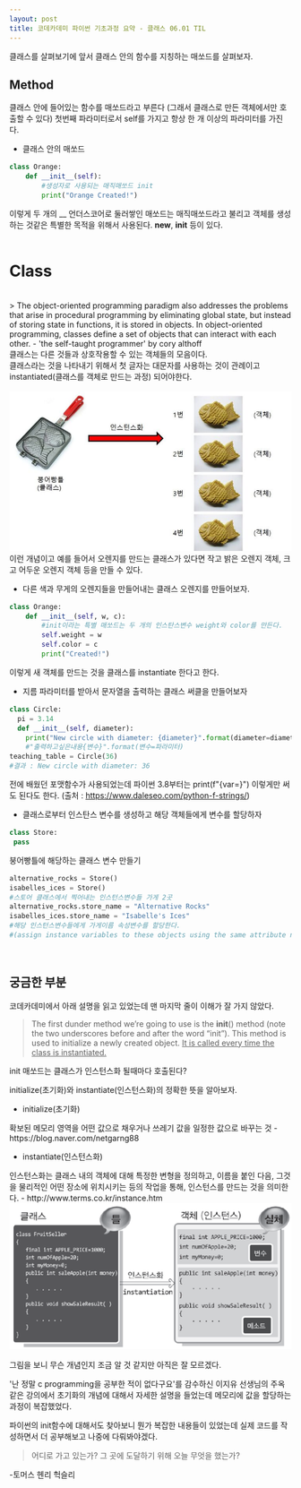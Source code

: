 ```yaml
---
layout: post
title: 코데카데미 파이썬 기초과정 요약 - 클래스 06.01 TIL
---
```


클래스를 살펴보기에 앞서 클래스 안의 함수를 지칭하는 매쏘드를 살펴보자.

## Method  
<div class="message">
클래스 안에 들어있는 함수를 매쏘드라고 부른다 (그래서 클래스로 만든 객체에서만 호출할 수 있다) 
첫번째 파라미터로서 self를 가지고 항상 한 개 이상의 파라미터를 가진다.
</div>      

* 클래스 안의 매쏘드

```python
class Orange:
    def __init__(self):
        #생성자로 사용되는 매직매쏘드 init
        print("Orange Created!")
```    

이렇게 두 개의 __ 언더스코어로 둘러쌓인 매쏘드는 매직매쏘드라고 불리고 객체를 생성하는 것같은 특별한 목적을 위해서 사용된다. __new__, __init__ 등이 있다.      
<br>
# Class
<br>
> The object-oriented programming paradigm also addresses the problems that arise in procedural programming by eliminating global state, but instead of storing state in functions, it is stored in objects. In object-oriented programming, classes define a set of objects that can interact with each other. - 'the self-taught programmer' by cory althoff    
<div class="message">
클래스는 다른 것들과 상호작용할 수 있는 객체들의 모음이다.<br>
클래스라는 것을 나타내기 위해서 첫 글자는 대문자를 사용하는 것이 관례이고 instantiated(클래스를 객체로 만드는 과정) 되어야한다. 
</div>  

<br>
<img src = "../public/img/instantiate1.jpeg">    
<br>
이런 개념이고 예를 들어서 오렌지를 만드는 클래스가 있다면 작고 밝은 오렌지 객체, 크고 어두운 오렌지 객체 등을 만들 수 있다. 

* 다른 색과 무게의 오렌지들을 만들어내는 클래스 오렌지를 만들어보자.    

```python
class Orange:
    def __init__(self, w, c):
        #init이라는 특별 매쏘드는 두 개의 인스탄스변수 weight와 color를 만든다.
        self.weight = w
        self.color = c
        print("Created!")
```    

이렇게 새 객체를 만드는 것을 클래스를 instantiate 한다고 한다.
<br>
* 지름 파라미터를 받아서 문자열을 출력하는 클래스 써클을 만들어보자

```python
class Circle:
  pi = 3.14
  def __init__(self, diameter):
    print("New circle with diameter: {diameter}".format(diameter=diameter))
    #"출력하고싶은내용{변수}".format(변수=파라미터)
teaching_table = Circle(36)
#결과 : New circle with diameter: 36
```  
전에 배웠던 포맷함수가 사용되었는데 파이썬 3.8부터는 print(f"{var=}") 이렇게만 써도 된다도 한다. 
(출처 : https://www.daleseo.com/python-f-strings/) 

* 클래스로부터 인스탄스 변수를 생성하고 해당 객체들에게 변수를 할당하자

```python
class Store:
 pass
```
붕어빵틀에 해당하는 클래스 변수 만들기  

```python
alternative_rocks = Store() 
isabelles_ices = Store()
#스토어 클래스에서 찍어내는 인스턴스변수들 가게 2곳
alternative_rocks.store_name = "Alternative Rocks" 
isabelles_ices.store_name = "Isabelle's Ices"
#해당 인스턴스변수들에게 가게이름 속성변수를 할당한다. 
#(assign instance variables to these objects using the same attribute notation that was used for accessing class variables.)
```
<br>


## 궁금한 부분

코데카데미에서 아래 설명을 읽고 있었는데 맨 마지막 줄이 이해가 잘 가지 않았다.

>The first dunder method we’re going to use is the __init__() method (note the two underscores before and after the word “init”). This method is used to initialize a newly created object. <u>It is called every time the class is instantiated.</u> 


init 매쏘드는 클래스가 인스턴스화 될때마다 호출된다?

initialize(초기화)와 instantiate(인스턴스화)의 정확한 뜻을 알아보자.


* initialize(초기화)

<div class="message">
확보된 메모리 영역을 어떤 값으로 채우거나 쓰레기 값을 일정한 값으로 바꾸는 것 - https://blog.naver.com/netgarng88
</div>


* instantiate(인스턴스화)

<div class="message">
인스턴스화는 클래스 내의 객체에 대해 특정한 변형을 정의하고, 이름을 붙인 다음, 그것을 물리적인 어떤 장소에 위치시키는 등의 작업을 통해, 인스턴스를 만드는 것을 의미한다. - http://www.terms.co.kr/instance.htm
</div>


<img src = "../public/img/instantiate2.png">



그림을 보니 무슨 개념인지 조금 알 것 같지만 아직은 잘 모르겠다.

'난 정말 c programming을 공부한 적이 없다구요'를 감수하신 이지유 선생님의 주옥같은 강의에서 초기화의 개념에 대해서 자세한 설명을 들었는데 메모리에 값을 할당하는 과정이 복잡했었다.

파이썬의 init함수에 대해서도 찾아보니 뭔가 복잡한 내용들이 있었는데 실제 코드를 작성하면서 더 공부해보고 나중에 다뤄봐야겠다.

> 어디로 가고 있는가?
그 곳에 도달하기 위해 오늘 무엇을 했는가?

-토머스 헨리 헉슬리
